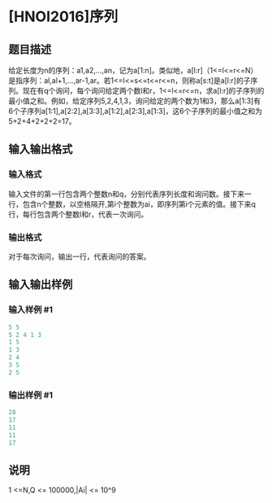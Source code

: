 # [HNOI2016]序列

## 题目描述

给定长度为n的序列：a1,a2,...,an，记为a[1:n]。类似地，a[l:r]（1<=l<=r<=N）是指序列：al,al+1,...,ar-1,ar。若1<=l<=s<=t<=r<=n，则称a[s:t]是a[l:r]的子序列。现在有q个询问，每个询问给定两个数l和r，1<=l<=r<=n，求a[l:r]的子序列的最小值之和。例如，给定序列5,2,4,1,3，询问给定的两个数为1和3，那么a[1:3]有6个子序列a[1:1],a[2:2],a[3:3],a[1:2],a[2:3],a[1:3]，这6个子序列的最小值之和为5+2+4+2+2+2=17。

## 输入输出格式

### 输入格式

输入文件的第一行包含两个整数n和q，分别代表序列长度和询问数。接下来一行，包含n个整数，以空格隔开,第i个整数为ai，即序列第i个元素的值。接下来q行，每行包含两个整数l和r，代表一次询问。

### 输出格式

对于每次询问，输出一行，代表询问的答案。

## 输入输出样例

### 输入样例 #1

```cpp
5 5
5 2 4 1 3
1 5
1 3
2 4
3 5
2 5
```


### 输出样例 #1

```cpp
28 
17 
11 
11 
17
```


## 说明

1 <=N,Q <= 100000,|Ai| <= 10^9

